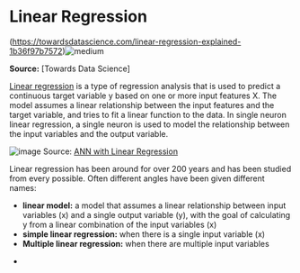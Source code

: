 # Linear Regression


(https://towardsdatascience.com/linear-regression-explained-1b36f97b7572)![medium](https://miro.medium.com/v2/resize:fit:1100/format:webp/1*N1-K-A43_98pYZ27fnupDA.jpeg)

**Source:** [Towards Data Science]

[Linear regression](https://en.wikipedia.org/wiki/Linear_regression) is a type of regression analysis that is used to predict a continuous target variable y based on one or more input features X. The model assumes a linear relationship between the input features and the target variable, and tries to fit a linear function to the data. In single neuron linear regression, a single neuron is used to model the relationship between the input variables and the output variable.

![image](https://analyticsindiamag.com/wp-content/uploads/2019/12/aim-2019-1.png) 
Source: [ANN with Linear Regression](https://analyticsindiamag.com/ann-with-linear-regression/)

Linear regression has been around for over 200 years and has been studied from every possible. Often different angles have been given different names:

*   **linear model:** a model that assumes a linear relationship between input variables (x) and a single output variable (y), with the goal of calculating y from a linear combination of the input variables (x)
*   **simple linear regression:** when there is a single input variable (x)
*   **Multiple linear regression:** when there are multiple input variables







-
